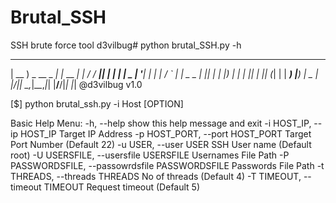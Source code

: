 # Brutal_SSH
SSH brute force tool
d3vilbug# python brutal_SSH.py -h
 
 ____             _        _     ____ ____  _   _ 
| __ ) _ __ _   _| |_ __ _| |   / ___/ ___|| | | |
|  _ \| '__| | | | __/ _` | |  	\___ \___ \| |_| |
| |_) | |  | |_| | || (_| | |  	 ___) |__) |  _  |
|____/|_|   \__,_|\__\__,_|_|   |____/____/|_| |_| @d3vilbug v1.0

			
[$] python brutal_ssh.py -i Host [OPTION]

Basic Help Menu:
  -h, --help            show this help message and exit
  -i HOST_IP, --ip HOST_IP
                        Target IP Address
  -p HOST_PORT, --port HOST_PORT
                        Target Port Number (Default 22)
  -u USER, --user USER  SSH User name (Default root)
  -U USERSFILE, --usersfile USERSFILE
                        Usernames File Path
  -P PASSWORDSFILE, --passowrdsfile PASSWORDSFILE
                        Passwords File Path
  -t THREADS, --threads THREADS
                        No of threads (Default 4)
  -T TIMEOUT, --timeout TIMEOUT
                        Request timeout (Default 5)
